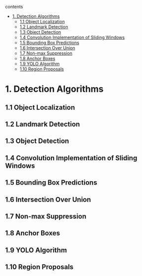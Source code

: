 contents

<!-- TOC -->

- [1. Detection Algorithms](#1-detection-algorithms)
    - [1.1 Object Localization](#11-object-localization)
    - [1.2 Landmark Detection](#12-landmark-detection)
    - [1.3 Object Detection](#13-object-detection)
    - [1.4 Convolution Implementation of Sliding Windows](#14-convolution-implementation-of-sliding-windows)
    - [1.5 Bounding Box Predictions](#15-bounding-box-predictions)
    - [1.6 Intersection Over Union](#16-intersection-over-union)
    - [1.7 Non-max Suppression](#17-non-max-suppression)
    - [1.8 Anchor Boxes](#18-anchor-boxes)
    - [1.9 YOLO Algorithm](#19-yolo-algorithm)
    - [1.10 Region Proposals](#110-region-proposals)

<!-- /TOC -->

# 1. Detection Algorithms

## 1.1 Object Localization

## 1.2 Landmark Detection

## 1.3 Object Detection

## 1.4 Convolution Implementation of Sliding Windows

## 1.5 Bounding Box Predictions

## 1.6 Intersection Over Union

## 1.7 Non-max Suppression

## 1.8 Anchor Boxes

## 1.9 YOLO Algorithm

## 1.10 Region Proposals

